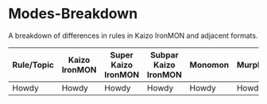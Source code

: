 # Modes-Breakdown
A breakdown of differences in rules in Kaizo IronMON and adjacent formats.

Rule/Topic| Kaizo IronMON | Super Kaizo IronMON | Subpar Kaizo IronMON | Monomon | Murphmon
|-|-|-|-|-|-|
| Howdy | Howdy | Howdy | Howdy | Howdy | Howdy | 
